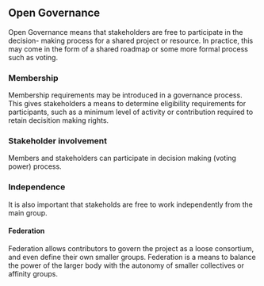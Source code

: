 ## Open Governance

Open Governance means that stakeholders are free to participate in the decision- making process for a shared project or resource. In practice, this may come in the form of a shared roadmap or some more formal process such as voting.

### Membership

Membership requirements may be introduced in a governance process. This gives stakeholders a means to determine eligibility requirements for participants, such as a minimum level of activity or contribution required to retain decisition making rights.

### Stakeholder involvement

Members and stakeholders can participate in decision making \(voting power\) process.

### Independence

It is also important that stakeholds are free to work independently from the main group.

#### Federation

Federation allows contributors to govern the project as a loose consortium, and even define their own smaller groups. Federation is a means to balance the power of the larger body with the autonomy of smaller collectives or affinity groups.


